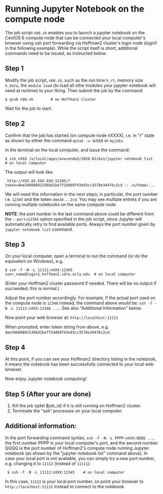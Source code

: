 # Running Jupyter Notebook on the compute node

The job script `nb6.sh` enables you to launch a jupyter notebook on the
CentOS 6 compute node that can be connected your local computer's browser
using ssh port forwarding via Hoffman2 cluster's login node (login1 in 
the following example). While the script itself is short, additional commands
need to be issued, as instructed below.

## Step 1

Modify the job script, `nb6.sh`, such as the run time `h_rt`, memory size `h_data`, the
`module load` (to load all othe modules your jupyter notebook will need at 
runtime) to your liking. Then submit the job by the command:

```
$ qsub nb6.sh        # on Hoffman2 cluster
```

Wait for the job to start.

## Step 2

Confirm that the job has started (on compute node nXXXX), i.e. in "r" state as 
shown by either the command `qstat -u $USER` or `myjobs`.

In the terminal on the local computer, and issue the command:

```
$ ssh nXXX /u/local/apps/anaconda3/2020.02/bin/jupyter notebook list  # on local computer
```

The output will look like:
 
``` 
 http://XXX.XX.XXX.XXX:12345/?token=dee346608015366d1be7f2dd69743e83cc3578e34476c2cd :: /u/home/...
```

We will need this information in the next steps, in particular, the port 
number i.e. `12345` and the token `dee34...2cd`. You may see multiple entries
if you are running multiple notebooks on the same compute node.
 

 **NOTE**: the port number in the last command above could be different from
 the `--port=12345` option specified in the job script, since Jupyter will 
 automatically retry to find available ports. Always the port number
 given by `jupyter notebook list` command.

## Step 3

On your local computer, open a terminal to run the command (or do the equivalent on Windows), e.g.

```
$ ssh -f -N -L 11111:nXXX:12345 user_name@login1.hoffman2.idre.ucla.edu  # on local computer
```

(Enter your Hoffman2 cluster password if needed. There will be no output if succeeded; this is normal.)

Adjust the port number accordingly. For example, if the actual port used on
the compute node is `12348` instead, the command above would be:
`ssh -f -N -L 11111:nXXX:12348 ...`. See also "Additional Information" below.

Now point your web browser at: `http://localhost:11111`

When prompted, enter token string from above, e.g. `dee346608015366d1be7f2dd69743e83cc3578e34476c2cd`.


## Step 4

At this point, if you can see your Hoffman2 directory listing in the notebook,
it means the notebook has been successfully connected to your local web browser.

Now enjoy Jupyter notebook computing!

## Step 5 (After your are done)

1. Kill the job (qdel $job_id) if it is still running on Hoffman2 cluster.
2. Terminate the "ssh" processes on your local computer.


## Additional information:

In the port forwarding command syntax, `ssh -f -N -L PPPP:nXXX:QQQQ ...`,
the first number PPPP is your local computer's port, and the second number QQQQ is
the port number of Hoffman2's compute node running Jupyter notebook (as shown
by the "jupyter notebook list" command above). In case your local port is not
available, you can simply try a new port number, e.g. changing it to `11112` (instead of `11111`):

```
 $ ssh -f -N -L 11112:nXXX:12345    # on local computer
```

In this case, `11112` is your local port number, so point your browser to `http://localhost:11112` instead to connect to the notebook.